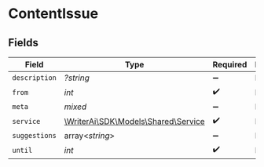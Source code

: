 # ContentIssue


## Fields

| Field                                                                 | Type                                                                  | Required                                                              | Description                                                           |
| --------------------------------------------------------------------- | --------------------------------------------------------------------- | --------------------------------------------------------------------- | --------------------------------------------------------------------- |
| `description`                                                         | *?string*                                                             | :heavy_minus_sign:                                                    | N/A                                                                   |
| `from`                                                                | *int*                                                                 | :heavy_check_mark:                                                    | N/A                                                                   |
| `meta`                                                                | *mixed*                                                               | :heavy_minus_sign:                                                    | N/A                                                                   |
| `service`                                                             | [\WriterAi\SDK\Models\Shared\Service](../../models/shared/Service.md) | :heavy_check_mark:                                                    | N/A                                                                   |
| `suggestions`                                                         | array<*string*>                                                       | :heavy_minus_sign:                                                    | N/A                                                                   |
| `until`                                                               | *int*                                                                 | :heavy_check_mark:                                                    | N/A                                                                   |